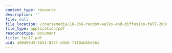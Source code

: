 ```yaml
---
content_type: resource
description: ''
file: null
file_location: /coursemedia/18-366-random-walks-and-diffusion-fall-2006/a90d59d35b51827fd3e6f1f0ab55e5b1_lec17.pdf
file_type: application/pdf
resourcetype: Document
title: lec17.pdf
uid: a90d59d3-5b51-827f-d3e6-f1f0ab55e5b1
---
```

